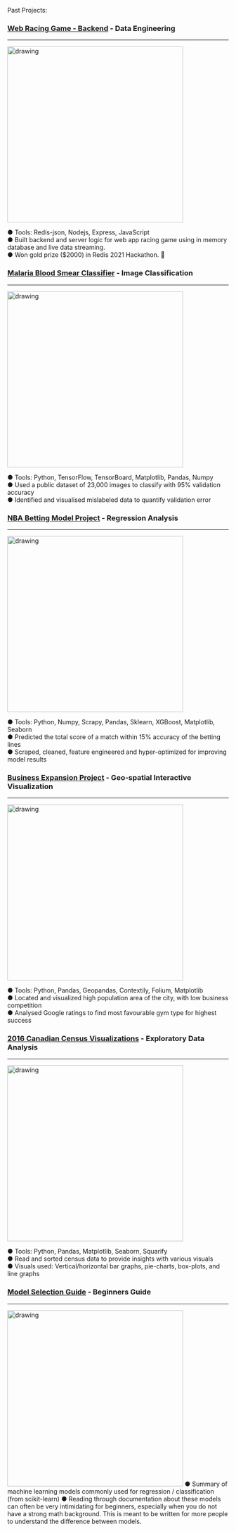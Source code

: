 Past Projects:  

### [Web Racing Game - Backend](https://github.com/PerryGraham/Redis-Racing) - Data Engineering

-------------------
<img src="https://user-images.githubusercontent.com/68482531/124526400-87153600-ddb7-11eb-844a-91b68e7acd08.png" alt="drawing" width="400"/>

● Tools: Redis-json, Nodejs, Express, JavaScript   
● Built backend and server logic for web app racing game using in memory database and live data streaming.   
● Won gold prize ($2000) in Redis 2021 Hackathon. 🥇


### [Malaria Blood Smear Classifier](https://www.kaggle.com/perry613/malaria-blood-smear-classifier-tensorflow) - Image Classification 

-------------------
<img src="https://i.imgur.com/I0G2Y9j.png" alt="drawing" width="400"/>

● Tools: Python, TensorFlow, TensorBoard, Matplotlib, Pandas, Numpy  
● Used a public dataset of 23,000 images to classify with 95% validation accuracy  
● Identified and visualised mislabeled data to quantify validation error
  


### [NBA Betting Model Project](https://www.kaggle.com/perry613/nba-sports-betting-model) - Regression Analysis

--------------------

<img src="https://i.ibb.co/tm7VMFf/image.png" alt="drawing" width="400"/>   

● Tools: Python, Numpy, Scrapy, Pandas, Sklearn, XGBoost, Matplotlib, Seaborn  
● Predicted the total score of a match within 15% accuracy of the betting lines  
● Scraped, cleaned, feature engineered and hyper-optimized for improving model results  


### [Business Expansion Project](https://www.kaggle.com/perry613/geo-spatial-analysis-of-gym-location-in-ottawa) - Geo-spatial Interactive Visualization   

-------------

<img src="https://i.imgur.com/iRakwiw.png" alt="drawing" width="400"/>  

● Tools: Python, Pandas, Geopandas, Contextily, Folium, Matplotlib   
● Located and visualized high population area of the city, with low business competition   
● Analysed Google ratings to find most favourable gym type for highest success  



### [2016 Canadian Census Visualizations](https://www.kaggle.com/perry613/life-in-canada-eda) - Exploratory Data Analysis 

------------------

<img src="https://i.imgur.com/1ppGdwe.png" alt="drawing" width="400"/>  
    
● Tools: Python, Pandas, Matplotlib, Seaborn, Squarify    
● Read and sorted census data to provide insights with various visuals    
● Visuals used: Vertical/horizontal bar graphs, pie-charts, box-plots, and line graphs    



### [Model Selection Guide](https://perrygraham.github.io/Model-Selection-/#Suppot-Vector-Classification) - Beginners Guide

-------------------

<img src="https://scikit-learn.org/stable/_images/sphx_glr_plot_tree_regression_001.png" alt="drawing" width="400"/>     
● Summary of machine learning models commonly used for regression / classification (from scikit-learn)  
● Reading through documentation about these models can often be very intimidating for beginners, especially when you do not have a strong math background. This is meant to be written for more people to understand the difference between models. 
